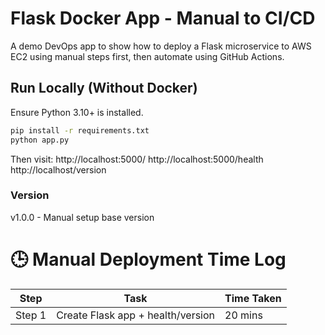 # Flask Docker App - Manual to CI/CD
A demo DevOps app to show how to deploy a Flask microservice to AWS EC2 using manual steps first, then automate using GitHub Actions.

## Run Locally (Without Docker)
Ensure Python 3.10+ is installed.
```bash
pip install -r requirements.txt
python app.py
```
Then visit:
http://localhost:5000/
http://localhost:5000/health
http://localhost/version

### Version
v1.0.0 - Manual setup base version

# 🕒 Manual Deployment Time Log

| Step | Task | Time Taken |
|------|------|------------|
| Step 1 | Create Flask app + health/version | 20 mins |
